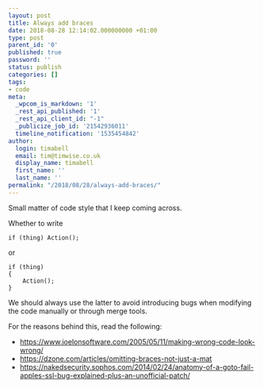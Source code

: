 ```yaml
---
layout: post
title: Always add braces
date: 2018-08-28 12:14:02.000000000 +01:00
type: post
parent_id: '0'
published: true
password: ''
status: publish
categories: []
tags:
- code
meta:
  _wpcom_is_markdown: '1'
  _rest_api_published: '1'
  _rest_api_client_id: "-1"
  _publicize_job_id: '21542936011'
  timeline_notification: '1535454842'
author:
  login: timabell
  email: tim@timwise.co.uk
  display_name: timabell
  first_name: ''
  last_name: ''
permalink: "/2018/08/28/always-add-braces/"
---
```

Small matter of code style that I keep coming across.

Whether to write

```
if (thing) Action();
```

or

```
if (thing)
{
	Action();
}
```

We should always use the latter to avoid introducing bugs when modifying the code manually or through merge tools.

For the reasons behind this, read the following:

* <https://www.joelonsoftware.com/2005/05/11/making-wrong-code-look-wrong/>
* <https://dzone.com/articles/omitting-braces-not-just-a-mat>
* <https://nakedsecurity.sophos.com/2014/02/24/anatomy-of-a-goto-fail-apples-ssl-bug-explained-plus-an-unofficial-patch/>
